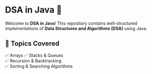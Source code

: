 # DSA in Java 🚀  

Welcome to **DSA in Java**! This repository contains well-structured implementations of **Data Structures and Algorithms (DSA)** using Java. 

## 📌 Topics Covered  
✅ Arrays
✅ Stacks & Queues  
✅ Recursion & Backtracking  
✅ Sorting & Searching Algorithms  
